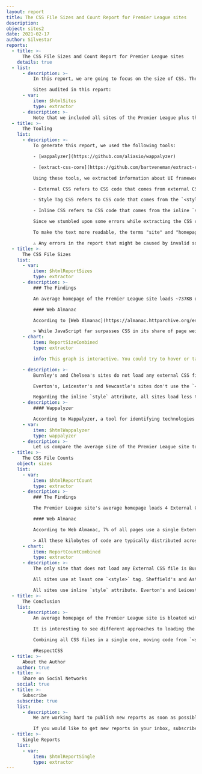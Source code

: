 ```yaml
---
layout: report
title: The CSS File Sizes and Count Report for Premier League sites
description:
object: sites2
date: 2021-02-17
author: Silvestar
reports:
  - title: >-
      The CSS File Sizes and Count Report for Premier League sites
    details: true
  - list:
      - description: >-
          In this report, we are going to focus on the size of CSS. The aim of the report is to understand how much CSS code is needed to build a site, and could we do it with less code.

          Sites audited in this report:
      - var:
          item: $htmlSites
          type: extractor
      - description: >-
          Note that we included all sites of the Premier League plus the Premier League official site.
  - title: >-
      The Tooling
    list:
      - description: >-
          To generate this report, we used the following tools:

          - [wappalyzer](https://github.com/aliasio/wappalyzer)

          - [extract-css-core](https://github.com/bartveneman/extract-css-core)

          Using these tools, we extracted information about UI frameworks and the size of External CSS, Style tag CSS, and Inline CSS, where:

          - External CSS refers to CSS code that comes from external CSS files,

          - Style Tag CSS refers to CSS code that comes from the `<style>` tags, and

          - Inline CSS refers to CSS code that comes from the inline `style` attributes.

          Since we stumbled upon some errors while extracting the CSS code from these sites, like repetitive CSS files or `<style>` tags, we removed it from the report. The data collected might slightly differ from the actual data, but it still close enough to get the "big picture" about CSS sizes.

          To make the text more readable, the terms "site" and "homepage" refer to the same thing: the site's homepage.

          ⚠️ Any errors in the report that might be caused by invalid software are not deliberate and should be considered as such.
  - title: >-
      The CSS File Sizes
    list:
      - var:
          item: $htmlReportSizes
          type: extractor
      - description: >-
          ### The Findings

          An average homepage of the Premier League site loads ~737KB of CSS code. Around ~83.61% of the CSS code comes from external CSS files, around ~16,04% comes from the `<style>` tags, and only ~0.34% comes from the inline `style` attributes. It is not surprising that most of the CSS code comes from the external CSS files since that is the most recommended way to do it. With the recent Google updates about Web Vitals, like Cumulative Layout Shifts and Largest Contentful Paint, and the awareness of the importance of the "above the fold" code, it is also not surprising to see the percentage of the Style Tag CSS. The least popular, as it should be, is the Inline CSS code.

          #### Web Almanac

          According to [Web Almanac](https://almanac.httparchive.org/en/2020/css#usage), around 10% of all processed sites load more than 240KB of CSS code. According to this report, all Premier League sites but two, Burnley's and Wolverhampton's, load more than 240KB of CSS code overall.

          > While JavaScript far surpasses CSS in its share of page weight, CSS has certainly grown in size over the years, with the median desktop page loading 62 KB of CSS code, and one in ten pages loading more than 240 KB of CSS code.
      - chart:
          item: ReportSizeCombined
          type: extractor

          info: This graph is interactive. You could try to hover or tap regions to see extra information and you could enable or disable specific metric by clicking on a label below graph.

      - description: >-
          Burnley's and Chelsea's sites do not load any external CSS file. The Premier League's site loads more than 2MB of External CSS. Four other sites load more than 1MB of External CSS.

          Everton's, Leicester's and Newcastle's sites don't use the `<style>` tag. Chelsea's site loads more than 900KB, and three other sites load more than 200KB.

          Regarding the inline `style` attribute, all sites load less than 8KB of CSS code. Six sites load less than 1KB, and the lowest CSS code that comes from the inline `style` attribute is loaded on Everton's site. Three sites load more than 6KB, where Aston Villa's site loads the most, more than 7KB.
      - description: >-
          #### Wappalyzer

          According to Wappalyzer, a tool for identifying technologies on websites, only three sites use UI frameworks: Leeds's and West Ham's sites use Bootstrap and WBA's site uses the ZURB Foundation framework.
      - var:
          item: $htmlWappalyzer
          type: wappalyzer
      - description: >-
          Let us compare the average size of the Premier League site to UI frameworks sizes. The full version of Materialize CSS is around ~142KB, Bootstrap is around ~160KB, Foundation is around 168KB, and Tachyons is around ~205KB. Premier League sites load CSS code that is more than five times bigger than the entire Materialize CSS, more than 4.5 times bigger than Bootstrap, almost 4.5 times bigger than Foundation, and more than 3.5 times bigger than Tachyons.
  - title: >-
      The CSS File Counts
    object: sizes
    list:
      - var:
          item: $htmlReportCount
          type: extractor
      - description: >-
          ### The Findings

          The Premier League site's average homepage loads 4 External CSS files, 19 `<style>` tags, and 23 `style` attributes.

          #### Web Almanac

          According to Web Almanac, 7% of all pages use a single External CSS file while the average is 6.

          > All these kilobytes of code are typically distributed across multiple files and `<style>` elements; only about 7% of pages concentrate all their CSS code in one remote stylesheet, as we are often taught to do. In fact, the median page contains 3 `<style>` elements and 6 remote stylesheets, with 10% of them carrying over 14` <style> elem`ents and over 20 remote CSS files! While this is suboptimal on desktop, it really kills performance on mobile, where round-trip latency is more important than raw download speed.
      - chart:
          item: ReportCountCombined
          type: extractor
      - description: >-
          The only site that does not load any External CSS file is Burnley's site. Six sites load only a single External CSS file, including Brighton's, Chelsea's, Everton's, Manchester's, Newcastle's, and Tottenham's site. On the other hand, West Ham's site loads 28 External CSS files, while two other sites load more than 10 External CSS files, Aston Villa's and Liverpool's sites.

          All sites use at least one `<style>` tag. Sheffield's and Aston Villa's sites use more than 90 `<style>` tags, while Arsenal's, Leicester's, and Newcastle's sites load only one `<style>` tag.

          All sites use inline `style` attribute. Everton's and Leicester's sites use only a couple of `style` attributes, while Aston Villa's, Fulham's, and Sheffield's sites use more than 50 `style` attributes.
  - title: >-
      The Conclusion
    list:
      - description: >-
          An average homepage of the Premier League site is bloated with CSS. If we think of the best practices in the web industry, we cannot see many sites use the best practices. Only a few sites might be rated as optimal or performant in terms of CSS code. The architecture and the structure of these sites might not be straightforward, but that does not mean that CSS should be ignored, or worse, disrespected.

          It is interesting to see different approaches to loading the CSS, where some sites use only Style Tag CSS or External CSS, while others use many `<style>` tags and external CSS files. Although the loading technique might depend on the technology used to build these sites, CSS should not be abused or neglected.

          Combining all CSS files in a single one, moving code from `<style>` tags and `style` attributes might seem daunting tasks, but it could be done. All it is takes is some respect and love for CSS.

          #RespectCSS
  - title: >-
      About the Author
    author: true
  - title: >-
      Share on Social Networks
    social: true
  - title: >-
      Subscribe
    subscribe: true
    list:
      - description: >-
          We are working hard to publish new reports as soon as possible.

          If you would like to get new reports in your inbox, subscribe here!
  - title: >-
      Single Reports
    list:
      - var:
          item: $htmlReportSingle
          type: extractor
---
```

